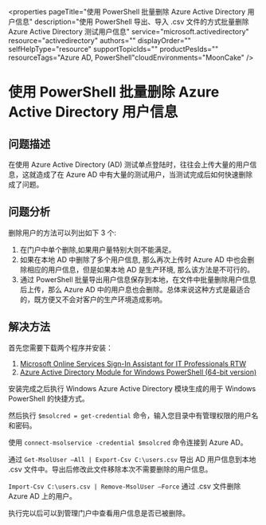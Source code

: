<properties 
	pageTitle="使用 PowerShell 批量删除 Azure Active Directory 用户信息" 
	description="使用 PowerShell 导出、导入 .csv 文件的方式批量删除 Azure Active Directory 测试用户信息" 
	service="microsoft.activedirectory"
	resource="activedirectory"
	authors=""
	displayOrder=""
	selfHelpType="resource"
    supportTopicIds=""
    productPesIds=""
    resourceTags="Azure AD, PowerShell"​
    cloudEnvironments="MoonCake" 
/>
<tags 
	ms.service="active-directory-aog"
	ms.date="" 
	wacn.date="1/12/2016"
/>
# 使用 PowerShell 批量删除 Azure Active Directory 用户信息

## **问题描述**

在使用 Azure Active Directory (AD) 测试单点登陆时，往往会上传大量的用户信息，这就造成了在 Azure AD 中有大量的测试用户，当测试完成后如何快速删除成了问题。

## **问题分析**

删除用户的方法可以列出如下 3 个:

1.	在门户中单个删除,如果用户量特别大则不能满足。
2.	如果在本地 AD 中删除了多个用户信息, 那么再次上传时 Azure AD 中也会删除相应的用户信息，但是如果本地 AD 是生产环境, 那么该方法是不可行的。
3.	通过 PowerShell 批量导出用户信息保存到本地，在文件中批量删除用户信息后上传，那么 Azure AD 中的用户息也会删除。总体来说这种方式是最适合的，既方便又不会对客户的生产环境造成影响。 

## **解决方法**

首先您需要下载两个程序并安装：

1.	[Microsoft Online Services Sign-In Assistant for IT Professionals RTW](https://www.microsoft.com/zh-cn/download/details.aspx?id=41950)
2.	[Azure Active Directory Module for Windows PowerShell (64-bit version)](http://go.microsoft.com/fwlink/p/?linkid=236297)

安装完成之后执行 Windows Azure Active Directory 模块生成的用于 Windows PowerShell 的快捷方式。

然后执行 `$msolcred = get-credential` 命令，输入您目录中有管理权限的用户名和密码。

使用 `connect-msolservice -credential $msolcred` 命令连接到 Azure AD。

通过 `Get-MsolUser –All | Export-Csv C:\users.csv`  导出 AD 用户信息到本地 .csv 文件中。导出后修改此文件移除本次不需要删除的用户信息。

`Import-Csv C:\users.csv | Remove-MsolUser –Force`   通过 .csv 文件删除 Azure AD 上的用户。

执行完以后可以到管理门户中查看用户信息是否已被删除。



